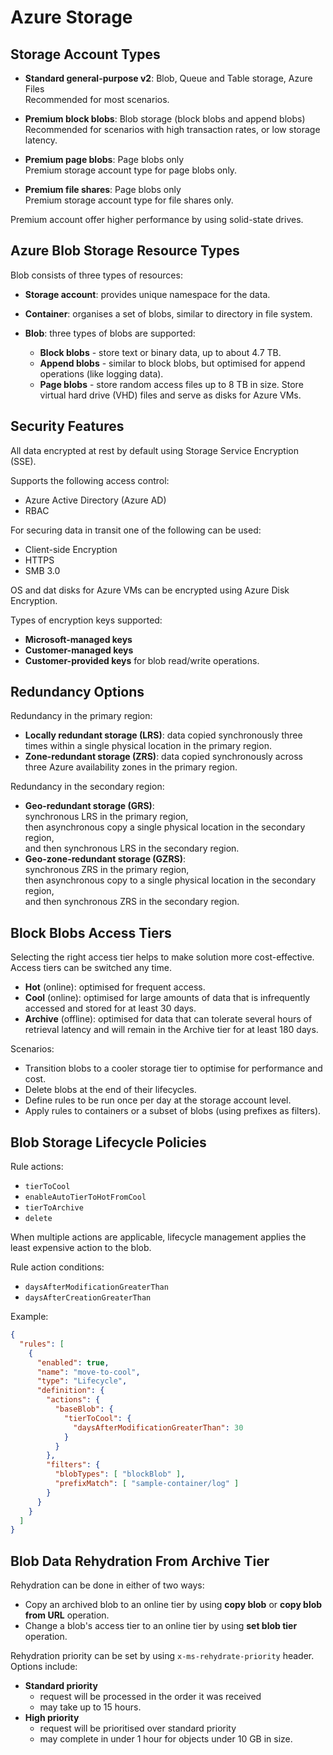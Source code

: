 # Azure Storage

## Storage Account Types

- **Standard general-purpose v2**: Blob, Queue and Table storage, Azure Files<br/>
Recommended for most scenarios.

- **Premium block blobs**: Blob storage (block blobs and append blobs)<br/>
Recommended for scenarios with high transaction rates, or low storage latency.

- **Premium page blobs**: Page blobs only<br/>
Premium storage account type for page blobs only.

- **Premium file shares**: Page blobs only<br/>
Premium storage account type for file shares only.

Premium account offer higher performance by using solid-state drives.

## Azure Blob Storage Resource Types

Blob consists of three types of resources:

- **Storage account**: provides unique namespace for the data.

- **Container**: organises a set of blobs, similar to directory in file system.

- **Blob**: three types of blobs are supported:
  - **Block blobs** - store text or binary data, up to about 4.7 TB.
  - **Append blobs** - similar to block blobs, but optimised for append operations (like logging data).
  - **Page blobs** - store random access files up to 8 TB in size. Store virtual hard drive (VHD) files and serve as disks for Azure VMs.

## Security Features

All data encrypted at rest by default using Storage Service Encryption (SSE).

Supports the following access control:
- Azure Active Directory (Azure AD)
- RBAC

For securing data in transit one of the following can be used:
- Client-side Encryption
- HTTPS
- SMB 3.0

OS and dat disks for Azure VMs can be encrypted using Azure Disk Encryption.

Types of encryption keys supported:
- **Microsoft-managed keys**
- **Customer-managed keys**
- **Customer-provided keys** for blob read/write operations.

## Redundancy Options

Redundancy in the primary region:

- **Locally redundant storage (LRS)**: data copied synchronously three times within a single physical location in the primary region.
- **Zone-redundant storage (ZRS)**: data copied synchronously across three Azure availability zones in the primary region.

Redundancy in the secondary region:

- **Geo-redundant storage (GRS)**:<br/>
    synchronous LRS in the primary region,<br/>
    then asynchronous copy a single physical location in the secondary region,<br/>
    and then synchronous LRS in the secondary region.
- **Geo-zone-redundant storage (GZRS)**:<br/>
    synchronous ZRS in the primary region,<br/>
    then asynchronous copy to a single physical location in the secondary region,<br/>
    and then synchronous ZRS in the secondary region.

## Block Blobs Access Tiers

Selecting the right access tier helps to make solution more cost-effective. Access tiers can be switched any time.

- **Hot** (online): optimised for frequent access.
- **Cool** (online): optimised for large amounts of data that is infrequently accessed and stored for at least 30 days.
- **Archive** (offline): optimised for data that can tolerate several hours of retrieval latency and will remain in the Archive tier for at least 180 days.

Scenarios:

- Transition blobs to a cooler storage tier to optimise for performance and cost.
- Delete blobs at the end of their lifecycles.
- Define rules to be run once per day at the storage account level.
- Apply rules to containers or a subset of blobs (using prefixes as filters).

## Blob Storage Lifecycle Policies

Rule actions:

- `tierToCool`
- `enableAutoTierToHotFromCool`
- `tierToArchive`
- `delete`

When multiple actions are applicable, lifecycle management applies the least expensive action to the blob.

Rule action conditions:

- `daysAfterModificationGreaterThan`
- `daysAfterCreationGreaterThan`

Example:
```json
{
  "rules": [
    {
      "enabled": true,
      "name": "move-to-cool",
      "type": "Lifecycle",
      "definition": {
        "actions": {
          "baseBlob": {
            "tierToCool": {
              "daysAfterModificationGreaterThan": 30
            }
          }
        },
        "filters": {
          "blobTypes": [ "blockBlob" ],
          "prefixMatch": [ "sample-container/log" ]
        }
      }
    }
  ]
}
```

## Blob Data Rehydration From Archive Tier

Rehydration can be done in either of two ways:

- Copy an archived blob to an online tier by using **copy blob** or **copy blob from URL** operation.
- Change a blob's access tier to an online tier by using **set blob tier** operation.

Rehydration priority can be set by using `x-ms-rehydrate-priority` header. Options include:

- **Standard priority**
  - request will be processed in the order it was received
  - may take up to 15 hours.
- **High priority**
  - request will be prioritised over standard priority
  - may complete in under 1 hour for objects under 10 GB in size.
  